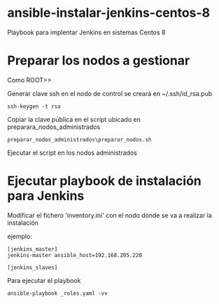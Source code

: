 # ansible-instalar-jenkins-centos-8
Playbook para implentar Jenkins en sistemas Centos 8

# Preparar los nodos a gestionar

Como ROOT>>

Generar clave ssh en el nodo de control se creará en ~/.ssh/id_rsa.pub

`ssh-keygen -t rsa`

Copiar la clave pública en el script ubicado en preparara_nodos_administrados

`preparar_nodos_administrados\preparar_nodos.sh`

Ejecutar el script en los nodos administrados

# Ejecutar playbook de instalación para Jenkins
Modificar el fichero 'inventory.ini' con el nodo donde se va a realizar la instalación

ejemplo:

```
[jenkins_master]
jenkins-master ansible_host=192.168.205.220

[jenkins_slaves]

```

Para ejecutar el playbook

`ansible-playbook _roles.yaml -vv`